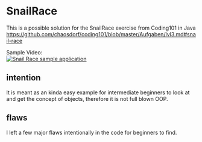 # SnailRace

This is a possible solution for the SnailRace exercise from Coding101 in Java https://github.com/chaosdorf/coding101/blob/master/Aufgaben/lvl3.md#snail-race

Sample Video:  
[![Snail Race sample application](https://img.youtube.com/vi/4TE0eqtxYLA/0.jpg)](https://www.youtube.com/watch?v=4TE0eqtxYLA) 

## intention

It is meant as an kinda easy example for intermediate beginners to look at and get the concept of objects, therefore it is not full blown OOP. 

## flaws

I left a few major flaws intentionally in the code for beginners to find.
